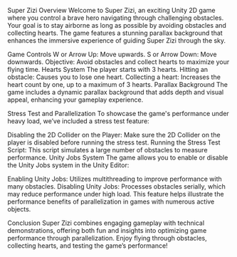 Super Zizi
Overview
Welcome to Super Zizi, an exciting Unity 2D game where you control a brave hero navigating through challenging obstacles. Your goal is to stay airborne as long as possible by avoiding obstacles and collecting hearts. The game features a stunning parallax background that enhances the immersive experience of guiding Super Zizi through the sky.

Game Controls
W or Arrow Up: Move upwards.
S or Arrow Down: Move downwards.
Objective: Avoid obstacles and collect hearts to maximize your flying time.
Hearts System
The player starts with 3 hearts.
Hitting an obstacle: Causes you to lose one heart.
Collecting a heart: Increases the heart count by one, up to a maximum of 3 hearts.
Parallax Background
The game includes a dynamic parallax background that adds depth and visual appeal, enhancing your gameplay experience.

Stress Test and Parallelization
To showcase the game's performance under heavy load, we’ve included a stress test feature:

Disabling the 2D Collider on the Player: Make sure the 2D Collider on the player is disabled before running the stress test.
Running the Stress Test Script: This script simulates a large number of obstacles to measure performance.
Unity Jobs System
The game allows you to enable or disable the Unity Jobs system in the Unity Editor:

Enabling Unity Jobs: Utilizes multithreading to improve performance with many obstacles.
Disabling Unity Jobs: Processes obstacles serially, which may reduce performance under high load.
This feature helps illustrate the performance benefits of parallelization in games with numerous active objects.

Conclusion
Super Zizi combines engaging gameplay with technical demonstrations, offering both fun and insights into optimizing game performance through parallelization. Enjoy flying through obstacles, collecting hearts, and testing the game’s performance!
